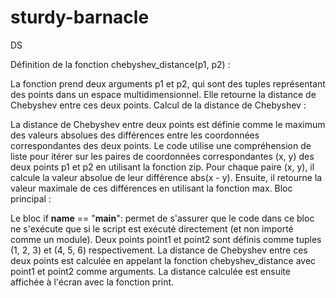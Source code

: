 # sturdy-barnacle
DS

Définition de la fonction chebyshev_distance(p1, p2) :

La fonction prend deux arguments p1 et p2, qui sont des tuples représentant des points dans un espace multidimensionnel.
Elle retourne la distance de Chebyshev entre ces deux points.
Calcul de la distance de Chebyshev :

La distance de Chebyshev entre deux points est définie comme le maximum des valeurs absolues des différences entre les coordonnées correspondantes des deux points.
Le code utilise une compréhension de liste pour itérer sur les paires de coordonnées correspondantes (x, y) des deux points p1 et p2 en utilisant la fonction zip.
Pour chaque paire (x, y), il calcule la valeur absolue de leur différence abs(x - y).
Ensuite, il retourne la valeur maximale de ces différences en utilisant la fonction max.
Bloc principal :

Le bloc if __name__ == "__main__": permet de s'assurer que le code dans ce bloc ne s'exécute que si le script est exécuté directement (et non importé comme un module).
Deux points point1 et point2 sont définis comme tuples (1, 2, 3) et (4, 5, 6) respectivement.
La distance de Chebyshev entre ces deux points est calculée en appelant la fonction chebyshev_distance avec point1 et point2 comme arguments.
La distance calculée est ensuite affichée à l'écran avec la fonction print.
